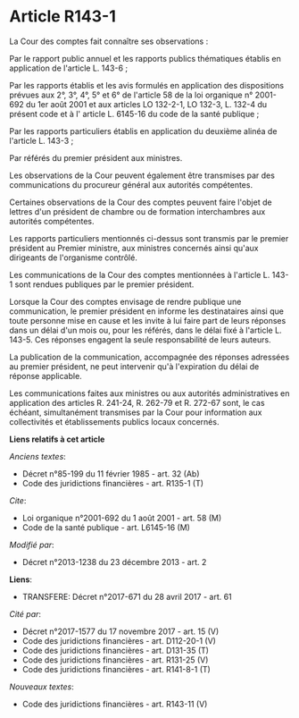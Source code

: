 # Article R143-1

La Cour des comptes fait connaître ses observations :

Par le rapport public annuel et les rapports publics thématiques établis en application de l'article L. 143-6 ;

Par les rapports établis et les avis formulés en application des dispositions prévues aux 2°, 3°, 4°, 5° et 6° de l'article
58 de la loi organique n° 2001-692 du 1er août 2001 et aux articles LO 132-2-1, LO 132-3, L. 132-4 du présent code et à l'
article L. 6145-16 du code de la santé publique ;

Par les rapports particuliers établis en application du deuxième alinéa de l'article L. 143-3 ;

Par référés du premier président aux ministres.

Les observations de la Cour peuvent également être transmises par des communications du procureur général aux autorités
compétentes.

Certaines observations de la Cour des comptes peuvent faire l'objet de lettres d'un président de chambre ou de formation
interchambres aux autorités compétentes.

Les rapports particuliers mentionnés ci-dessus sont transmis par le premier président au Premier ministre, aux ministres
concernés ainsi qu'aux dirigeants de l'organisme contrôlé.

Les communications de la Cour des comptes mentionnées à l'article L. 143-1 sont rendues publiques par le premier président.

Lorsque la Cour des comptes envisage de rendre publique une communication, le premier président en informe les destinataires
ainsi que toute personne mise en cause et les invite à lui faire part de leurs réponses dans un délai d'un mois ou, pour les
référés, dans le délai fixé à l'article L. 143-5. Ces réponses engagent la seule responsabilité de leurs auteurs.

La publication de la communication, accompagnée des réponses adressées au premier président, ne peut intervenir qu'à
l'expiration du délai de réponse applicable.

Les communications faites aux ministres ou aux autorités administratives en application des articles R. 241-24, R. 262-79 et
R. 272-67 sont, le cas échéant, simultanément transmises par la Cour pour information aux collectivités et établissements
publics locaux concernés.

**Liens relatifs à cet article**

_Anciens textes_:

  - Décret n°85-199 du 11 février 1985 - art. 32 (Ab)
  - Code des juridictions financières - art. R135-1 (T)

_Cite_:

  - Loi organique n°2001-692 du 1 août 2001 - art. 58 (M)
  - Code de la santé publique - art. L6145-16 (M)

_Modifié par_:

  - Décret n°2013-1238 du 23 décembre 2013 - art. 2

**Liens**:

  - TRANSFERE: Décret n°2017-671 du 28 avril 2017 - art. 61

_Cité par_:

  - Décret n°2017-1577 du 17 novembre 2017 - art. 15 (V)
  - Code des juridictions financières - art. D112-20-1 (V)
  - Code des juridictions financières - art. D131-35 (T)
  - Code des juridictions financières - art. R131-25 (V)
  - Code des juridictions financières - art. R141-8-1 (T)

_Nouveaux textes_:

  - Code des juridictions financières - art. R143-11 (V)
